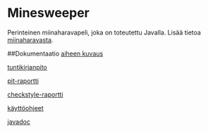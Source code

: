 # Minesweeper
Perinteinen miinaharavapeli, joka on toteutettu Javalla. Lisää tietoa [miinaharavasta](https://en.wikipedia.org/wiki/Minesweeper_(video_game)).

##Dokumentaatio
[aiheen kuvaus](dokumentaatio/aiheenKuvausJaRakenne.md)

[tuntikirjanpito](dokumentaatio/tuntikirjanpito.md)

[pit-raportti](https://htmlpreview.github.io/?https://github.com/MatiasLyyra/Minesweeper/blob/master/dokumentaatio/pit-raportti/index.html)

[checkstyle-raportti](https://htmlpreview.github.io/?https://github.com/MatiasLyyra/Minesweeper/blob/master/dokumentaatio/checkstyle-raportti/checkstyle.html)

[käyttöohjeet](dokumentaatio/käyttöohjeet.md)

[javadoc](https://htmlpreview.github.io/?https://github.com/MatiasLyyra/Minesweeper/blob/master/javadoc/index.html)
